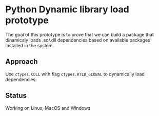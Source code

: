 # Python Dynamic library load prototype

The goal of this prototype is to prove that we can build a package that dinamicaly loads .so/.dll dependencies based on available packages installed in the system.

## Approach

Use `ctypes.CDLL` with flag `ctypes.RTLD_GLOBAL` to dynamically load dependencies.

## Status

Working on Linux, MacOS and Windows
